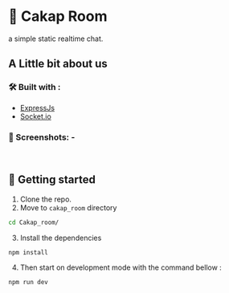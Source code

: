 
# 💬 Cakap Room
a simple static realtime chat.

## A Little bit about us
### 🛠️ Built with :
- [ExpressJs](https://expressjs.com/)
- [Socket.io](https://socket.io)
### ️🌃 Screenshots: -
<!--- ![App UI](https://github.com/faizinkholiq/v_covid/blob/master/v_covid.png?raw=true) --->
<br />

## 🏁 Getting started
1. Clone the repo.
2. Move to ``cakap_room`` directory
```bash
cd Cakap_room/
```
3. Install the dependencies
```bash
npm install
```
4. Then start on development mode with the command bellow :
```bash
npm run dev
```


